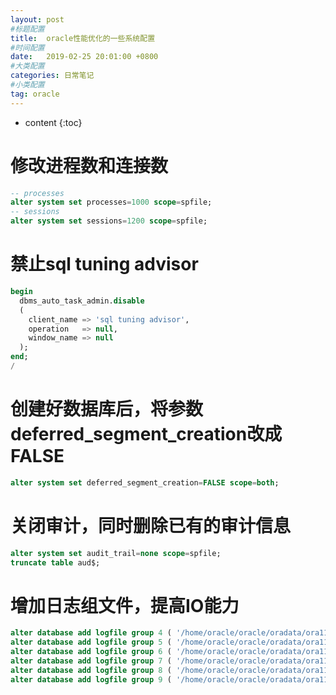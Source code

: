 ```yaml
---
layout: post
#标题配置
title:  oracle性能优化的一些系统配置
#时间配置
date:   2019-02-25 20:01:00 +0800
#大类配置
categories: 日常笔记
#小类配置
tag: oracle
---
```


* content
{:toc}

修改进程数和连接数
====================================
```sql
-- processes
alter system set processes=1000 scope=spfile;
-- sessions
alter system set sessions=1200 scope=spfile;
```
禁止sql tuning advisor
====================================
```sql
begin
  dbms_auto_task_admin.disable
  (
    client_name => 'sql tuning advisor',
    operation   => null,
    window_name => null
  );
end;
/
```
创建好数据库后，将参数deferred_segment_creation改成FALSE
====================================
```sql
alter system set deferred_segment_creation=FALSE scope=both;
```
关闭审计，同时删除已有的审计信息
====================================
```sql
alter system set audit_trail=none scope=spfile;
truncate table aud$;
```
增加日志组文件，提高IO能力
====================================
```sql
alter database add logfile group 4 ( '/home/oracle/oracle/oradata/ora11g/redo04_1.log') size 1024m;
alter database add logfile group 5 ( '/home/oracle/oracle/oradata/ora11g/redo05_1.log') size 1024m;
alter database add logfile group 6 ( '/home/oracle/oracle/oradata/ora11g/redo06_1.log') size 1024m;
alter database add logfile group 7 ( '/home/oracle/oracle/oradata/ora11g/redo07_1.log') size 1024m;
alter database add logfile group 8 ( '/home/oracle/oracle/oradata/ora11g/redo08_1.log') size 1024m;
alter database add logfile group 9 ( '/home/oracle/oracle/oradata/ora11g/redo09_1.log') size 1024m;
```